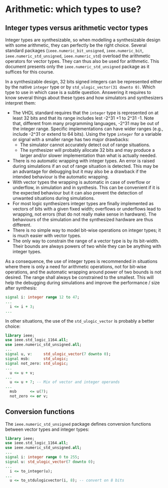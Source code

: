 <!--
Copyright (C) Telecom Paris
Copyright (C) Renaud Pacalet (renaud.pacalet@telecom-paris.fr)

This file must be used under the terms of the CeCILL. This source
file is licensed as described in the file COPYING, which you should
have received as part of this distribution. The terms are also
available at:
http://www.cecill.info/licences/Licence_CeCILL_V1.1-US.txt
-->

# Arithmetic: which types to use?

## Integer types versus arithmetic vector types

Integer types are synthesizable, so when modelling a synthesizable design with some arithmetic, they can perfectly be the right choice.
Several standard packages (`ieee.numeric_bit_unsigned`, `ieee.numeric_bit`, `ieee.numeric_std_unsigned`, `ieee.numeric_std`) overload the arithmetic operators for vector types.
They can thus also be used for arithmetic.
This document presents only the `ieee.numeric_std_unsigned` package as it suffices for this course.

In a synthesizable design, 32 bits signed integers can be represented either by the native `integer` type or by `std_ulogic_vector(31 downto 0)`.
Which type to use in which case is a subtle question.
Answering it requires to know several things about these types and how simulators and synthesizers interpret them:

* The VHDL standard requires that the `integer` type is represented on at least 32 bits and that its range includes lest -2^31 +1 to 2^31 -1.
Note that, different from many programming languages, -2^31 may be out of the integer range.
Specific implementations can have wider ranges (e.g., include -2^31 or extend to 64 bits).
Using the type `integer` for a variable or signal with a smaller range has two major drawbacks:
  * The simulator cannot accurately detect out of range situations.
  * The synthesizer will probably allocate 32 bits and may produce a larger and/or slower implementation than what is actually needed.
* There is no automatic wrapping with integer types.
An error is raised during simulations if an out of range situation is detected.
This may be an advantage for debugging but it may also be a drawback if the intended behaviour is the automatic wrapping.
* With vector types the wrapping is automatic in case of overflow or underflow, in simulation and in synthesis.
This can be convenient if it is the expected behaviour but it can also prevent the detection of unwanted situations during simulations.
* For most logic synthesizers integer types are finally implemented as vectors of bits with a given fixed width; overflows or underflows lead to wrapping, not errors (that do not really make sense in hardware).
The behaviours of the simulation and the synthesized hardware are thus different.
* There is no simple way to model bit-wise operations on integer types; it is much easier with vector types.
* The only way to constrain the range of a vector type is by its bit-width.
Their bounds are always powers of two while they can be anything with integer types.

As a consequence, the use of integer types is recommended in situations where there is only a need for arithmetic operations, not for bit-wise operations, and the automatic wrapping around power of two bounds is not desired.
The range shall always be constrained to the smallest.
This will help the debugging during simulations and improve the performance / size after synthesis:

```vhdl
signal i: integer range 12 to 47;
...
  i <= i + 3;
...
```

In other situations, the use of the `std_ulogic_vector` is probably a better choice:

```vhdl
library ieee;
use ieee.std_logic_1164.all;
use ieee.numeric_std_unsigned.all;
...
signal u, v:     std_ulogic_vector(7 downto 0);
signal msb:      std_ulogic;
signal not_zero: std_ulogic;
...
  u <= u + v;
...
  u <= u + 7; -- Mix of vector and integer operands
...
  msb      <= u(7);
  not_zero <= or v;
```

## Conversion functions

The `ieee.numeric_std_unsigned` package defines conversion functions between vector types and integer types:

```vhdl
library ieee;
use ieee.std_logic_1164.all;
use ieee.numeric_std_unsigned.all;
...
signal i: integer range 0 to 255;
signal u: std_ulogic_vector(7 downto 0);
...
  i <= to_integer(u);
...
  u <= to_stdulogicvector(i, 8); -- convert on 8 bits
```

<!-- vim: set tabstop=4 softtabstop=4 shiftwidth=4 expandtab textwidth=0: -->
